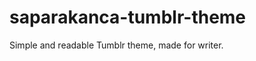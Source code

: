 saparakanca-tumblr-theme
========================

Simple and readable Tumblr theme, made for writer.
